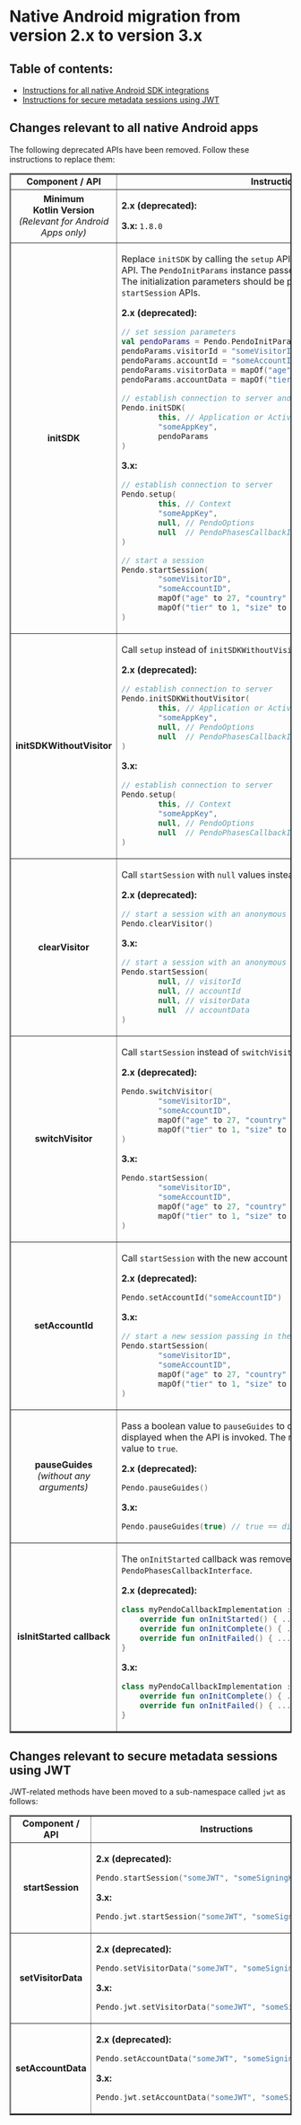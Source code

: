 # Native Android migration from version 2.x to version 3.x

## Table of contents:
- [Instructions for all native Android SDK integrations](#changes-relevant-to-all-native-android-apps)
- [Instructions for secure metadata sessions using JWT](#changes-relevant-to-secure-metadata-sessions-using-jwt)

## Changes relevant to all native Android apps

The following deprecated APIs have been removed. Follow these instructions to replace them: 


<table border =2>

<tr>
<td align=center><b>Component / API</td>
<td align=center><b>Instructions</b></td>
</tr>

<!--- new row --->

<tr>
<td align=center><b>Minimum <br> Kotlin Version</b> <br> <i> (Relevant for Android Apps only) </td>
<td>

<b>2.x (deprecated):</b> 

<b>3.x:</b> `1.8.0`

</td>
</tr>

<!--- new row --->

<tr>
<td align=center><b>initSDK </td>
<td>

Replace `initSDK` by calling the `setup` API followed by the `startSession` API. The `PendoInitParams` instance passed into `initSDK` no longer exists. The initialization parameters should be passed directly to the `setup` and `startSession` APIs.

 <b>2.x (deprecated):</b>

```kotlin
// set session parameters
val pendoParams = Pendo.PendoInitParams()
pendoParams.visitorId = "someVisitorID"
pendoParams.accountId = "someAccountID"
pendoParams.visitorData = mapOf("age" to 27, "country" to "USA")
pendoParams.accountData = mapOf("tier" to 1, "size" to "Enterprise")

// establish connection to server and start a session
Pendo.initSDK(
        this, // Application or Activity
        "someAppKey",
        pendoParams
)
```

<b>3.x:</b>

```kotlin
// establish connection to server
Pendo.setup(
        this, // Context
        "someAppKey",
        null, // PendoOptions
        null  // PendoPhasesCallbackInterface
)

// start a session
Pendo.startSession(
        "someVisitorID", 
        "someAccountID", 
        mapOf("age" to 27, "country" to "USA"), 
        mapOf("tier" to 1, "size" to "Enterprise")
)
```

</td>
</tr>

<!--- new row --->

<tr>
<td align=center><b>initSDKWithoutVisitor </td>
<td>

Call `setup` instead of `initSDKWithoutVisitor`.

<b>2.x (deprecated):</b>

```kotlin
// establish connection to server
Pendo.initSDKWithoutVisitor(
        this, // Application or Activity
        "someAppKey",
        null, // PendoOptions
        null  // PendoPhasesCallbackInterface
)
```

<b>3.x:</b>

```kotlin
// establish connection to server
Pendo.setup(
        this, // Context
        "someAppKey",
        null, // PendoOptions
        null  // PendoPhasesCallbackInterface
)
```

</td>
</tr>

<!--- new row --->

<tr>
<td align=center><b>clearVisitor </td>
<td>

Call `startSession` with `null` values instead of `clearVisitor`.

<b>2.x (deprecated):</b>

```kotlin
// start a session with an anonymous visitor
Pendo.clearVisitor()
```

<b>3.x:</b>

```kotlin
// start a session with an anonymous visitor
Pendo.startSession(
        null, // visitorId
        null, // accountId
        null, // visitorData
        null  // accountData
)
```

</td>
</tr>

<!--- new row --->

<tr>
<td align=center><b>switchVisitor </td>
<td>

Call `startSession` instead of `switchVisitor`.

<b>2.x (deprecated):</b>

```kotlin
Pendo.switchVisitor(
        "someVisitorID", 
        "someAccountID", 
        mapOf("age" to 27, "country" to "USA"), 
        mapOf("tier" to 1, "size" to "Enterprise")
)
```

<b>3.x:</b>

```kotlin
Pendo.startSession(
        "someVisitorID", 
        "someAccountID", 
        mapOf("age" to 27, "country" to "USA"), 
        mapOf("tier" to 1, "size" to "Enterprise")
)
```

</td>
</tr>

<!--- new row --->

<tr>
<td align=center><b>setAccountId </td>
<td>

Call `startSession` with the new account id value instead of `setAccountId`.

<b>2.x (deprecated):</b>

```kotlin
Pendo.setAccountId("someAccountID")
```

<b>3.x:</b>

```kotlin
// start a new session passing in the new accountId 
Pendo.startSession(
        "someVisitorID", 
        "someAccountID", 
        mapOf("age" to 27, "country" to "USA"), 
        mapOf("tier" to 1, "size" to "Enterprise")
)
```

</td>
</tr>

<!--- new row --->

<tr>
<td align=center><b>pauseGuides</b> <br> <i>(without any arguments)</i> </td>
<td>

Pass a boolean value to `pauseGuides` to control the dismissal of any guide displayed when the API is invoked. The removed API by default set the value to `true`.

<b>2.x (deprecated):</b>

```kotlin
Pendo.pauseGuides()
```

<b>3.x:</b>

```kotlin
Pendo.pauseGuides(true) // true == dismiss any displayed guide
```

</td>
</tr>

<!--- new row --->

<tr>
<td align=center><b>isInitStarted callback </td>
<td>

The `onInitStarted` callback was removed from the `PendoPhasesCallbackInterface`.

<b>2.x (deprecated):</b>

```kotlin
class myPendoCallbackImplementation : PendoPhasesCallbackInterface {
    override fun onInitStarted() { ... }
    override fun onInitComplete() { ... }
    override fun onInitFailed() { ... }
}
```

<b>3.x:</b>

```kotlin
class myPendoCallbackImplementation : PendoPhasesCallbackInterface {
    override fun onInitComplete() { ... }
    override fun onInitFailed() { ... }
}
```

</td>
</tr>
</table>


## Changes relevant to secure metadata sessions using JWT

JWT-related methods have been moved to a sub-namespace called `jwt` as follows:

<table border =2>

<tr>
<td align=center><b>Component / API</td>
<td align=center><b>Instructions</b></td>
</tr>

<!--- new row --->

<tr>
<td align=center><b>startSession </td>
<td>

<b>2.x (deprecated):</b>

```kotlin
Pendo.startSession("someJWT", "someSigningKeyName")
```

<b>3.x:</b>

```kotlin
Pendo.jwt.startSession("someJWT", "someSigningKeyName")
```

</td>
</tr>

<!--- new row --->

<tr>
<td align=center><b>setVisitorData </td>
<td>

<b>2.x (deprecated):</b>

```kotlin
Pendo.setVisitorData("someJWT", "someSigningKeyName")
```

<b>3.x:</b>

```kotlin
Pendo.jwt.setVisitorData("someJWT", "someSigningKeyName")
```

</td>
</tr>

<!--- new row --->

<tr>
<td align=center><b>setAccountData </td>
<td>

<b>2.x (deprecated):</b>

```kotlin
Pendo.setAccountData("someJWT", "someSigningKeyName")
```

<b>3.x:</b>

```kotlin
Pendo.jwt.setAccountData("someJWT", "someSigningKeyName")
```

</td>
</tr>

</table>